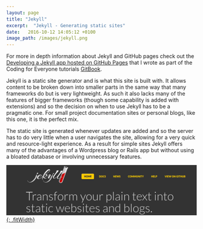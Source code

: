 ```yaml
---
layout: page
title: "Jekyll"
excerpt:  "Jekyll - Generating static sites"
date:   2016-10-12 14:05:12 +0100
image_path: /images/jekyll.png
---
```


For more in depth information about Jekyll and GitHub pages check out the [Developing a Jekyll app hosted on GitHub Pages](https://github.com/codingforeveryone/READMEs/blob/3b77f7ae3dc0619a520b9e0c80353996e99a15f2/programmer-skills/jekyll-on-gh-pages-basics.md) that I wrote as part of the Coding for Everyone tutorials [GitBook](https://www.gitbook.com/book/foundersandcoders/codingforeveryone/details).

Jekyll is a static site generator and is what this site is built with. It allows content to be broken down into smaller parts in the same way that many frameworks do but is very lightweight. As such it also lacks many of the features of bigger frameworks (though some capability is added with extensions) and so the decision on when to use Jekyll has to be a pragmatic one. For small project documentation sites or personal blogs, like this one, it is the perfect mix.

The static site is generated whenever updates are added and so the server has to do very little when a user navigates the site, allowing for a very quick and resource-light experience. As a result for simple sites Jekyll offers many of the advantages of a Wordpress blog or Rails app but without using a bloated database or involving unnecessary features.

[![Jekyll website screenshot](/images/jekyll.png){: .fitWidth}](https://jekyllrb.com/)
